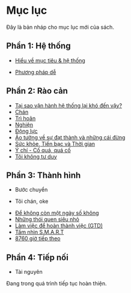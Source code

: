 # Mục lục
Đây là bản nháp cho mục lục mới của sách.

## Phần 1: Hệ thống

- [Hiểu về mục tiêu & hệ thống](bai-viet/he-thong-muc-tieu.md)
* [Phương pháp dễ](bai-viet/mot-he-thong.md)

## Phần 2: Rào cản

* [Tại sao vận hành hệ thống lại khó đến vậy?](bai-viet/tai-sao-kho.md)
* [Chán](bai-viet/chan.md)
* [Trì hoãn](bai-viet/tri-hoan.md)
* [Nghiện](bai-viet/nghien.md)
* [Động lực](bai-viet/dong-luc.md)
* [Ảo tưởng về sự đạt thành và những cái đừng](bai-viet/thanh-dat-ao.md)
* [Sức khỏe, Tiền bạc và Thời gian](bai-viet/suc-khoe-tien-bac-thoi-gian.md)
* [Ý chí - Cố quá, quá cố](bai-viet/y-chi.md)
* [Tôi không tư duy](bai-viet/toi-khong-tu-duy.md)

## Phần 3: Thành hình

- Bước chuyển
* Tôi chán, oke
- [Để không còn một ngày số không](bai-viet/non-zero-day.md)
- [Những thói quen siêu nhỏ](bai-viet/thoi-quen-nho.md)
- [Làm việc để hoàn thành việc (GTD)](bai-viet/hoan-thanh-viec.md)
- [Tầm nhìn S.M.A.R.T](bai-viet/muc-tieu-smart.md)
- [8760 giờ tiếp theo](bai-viet/8760-gio.md)

## Phần 4: Tiếp nối
- Tài nguyên

Đang trong quá trình tiếp tục hoàn thiện.




